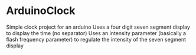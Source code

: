 # ArduinoClock

Simple clock project for an arduino
Uses a four digit seven segment display to display the time (no separator)
Uses an intensity parameter (basically a flash frequency parameter) to regulate the intensity of the seven segment display
